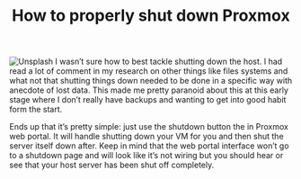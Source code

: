 ﻿---
title: How to properly shut down Proxmox
subTitle: And any active VMs you might have
category: "DevOps"
cover: scott-webb-1121334-unsplash.jpg
---
![Unsplash](scott-webb-1121334-unsplash.jpg)
I wasn’t sure how to best tackle shutting down the host. I had read a lot of comment in my research on other things like files systems and what not that shutting things down needed to be done in a specific way with anecdote of lost data. This made me pretty paranoid about this at this early stage where I don’t really have backups and wanting to get into good habit form the start.

Ends up that it’s pretty simple: just use the shutdown button the in Proxmox web portal. It will handle shutting down your VM for you and then shut the server itself down after. Keep in mind that the web portal interface won’t go to a shutdown page and will look like it’s not wiring but you should hear or see that your host server has been shut off completely.

